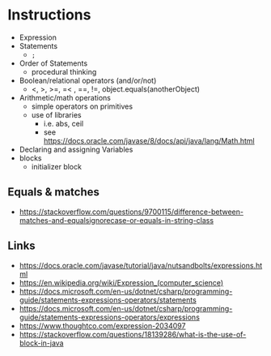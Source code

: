# Instructions
  - Expression
  - Statements
    - ```;```
  - Order of Statements
    - procedural thinking
  - Boolean/relational operators (and/or/not)
    - <, >, >=, =< , ==, !=, object.equals(anotherObject)
  - Arithmetic/math operations
    - simple operators on primitives
    - use of libraries
      - i.e. abs, ceil
      - see https://docs.oracle.com/javase/8/docs/api/java/lang/Math.html
  - Declaring and assigning Variables
  - blocks
    - initializer block

## Equals & matches

- https://stackoverflow.com/questions/9700115/difference-between-matches-and-equalsignorecase-or-equals-in-string-class


## Links

- https://docs.oracle.com/javase/tutorial/java/nutsandbolts/expressions.html
- https://en.wikipedia.org/wiki/Expression_(computer_science)
- https://docs.microsoft.com/en-us/dotnet/csharp/programming-guide/statements-expressions-operators/statements
- https://docs.microsoft.com/en-us/dotnet/csharp/programming-guide/statements-expressions-operators/expressions
- https://www.thoughtco.com/expression-2034097
- https://stackoverflow.com/questions/18139286/what-is-the-use-of-block-in-java
